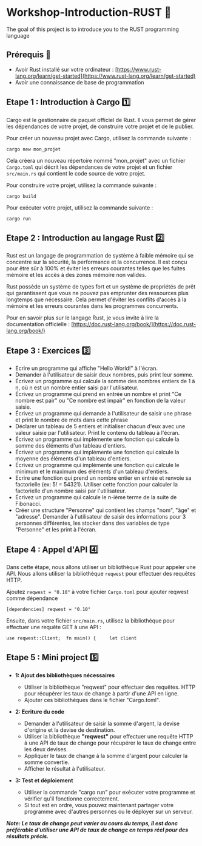 # Workshop-Introduction-RUST 🦀
The goal of this project is to introduce you to the RUST programming language

## Prérequis 📝

-   Avoir Rust installé sur votre ordinateur : [https://www.rust-lang.org/learn/get-started](https://www.rust-lang.org/learn/get-started)
-   Avoir une connaissance de base de programmation

## Etape 1 : Introduction à Cargo 1️⃣

Cargo est le gestionnaire de paquet officiel de Rust. Il vous permet de gérer les dépendances de votre projet, de construire votre projet et de le publier.

Pour créer un nouveau projet avec Cargo, utilisez la commande suivante :

`cargo new mon_projet`

Cela créera un nouveau répertoire nommé "mon_projet" avec un fichier `Cargo.toml` qui décrit les dépendances de votre projet et un fichier `src/main.rs` qui contient le code source de votre projet.

Pour construire votre projet, utilisez la commande suivante :

`cargo build`

Pour exécuter votre projet, utilisez la commande suivante :

`cargo run`

## Etape 2 : Introduction au langage Rust 2️⃣

Rust est un langage de programmation de système à faible mémoire qui se concentre sur la sécurité, la performance et la concurrence. Il est conçu pour être sûr à 100% et éviter les erreurs courantes telles que les fuites mémoire et les accès à des zones mémoire non valides.

Rust possède un système de types fort et un système de propriétés de prêt qui garantissent que vous ne pouvez pas emprunter des ressources plus longtemps que nécessaire. Cela permet d'éviter les conflits d'accès à la mémoire et les erreurs courantes dans les programmes concurrents.

Pour en savoir plus sur le langage Rust, je vous invite à lire la documentation officielle : [https://doc.rust-lang.org/book/](https://doc.rust-lang.org/book/)

## Etape 3 : Exercices 3️⃣

- Ecrire un programme qui affiche "Hello World!" à l'écran.
- Demander à l'utilisateur de saisir deux nombres, puis print leur somme.
- Écrivez un programme qui calcule la somme des nombres entiers de 1 à n, où n est un nombre entier saisi par l'utilisateur.
- Écrivez un programme qui prend en entrée un nombre et print "Ce nombre est pair" ou "Ce nombre est impair" en fonction de la valeur saisie.
- Écrivez un programme qui demande à l'utilisateur de saisir une phrase et print le nombre de mots dans cette phrase
- Déclarer un tableau de 5 entiers et initialiser chacun d'eux avec une valeur saisie par l'utilisateur. Print le contenu du tableau à l'écran.
- Écrivez un programme qui implémente une fonction qui calcule la somme des éléments d'un tableau d'entiers.
- Écrivez un programme qui implémente une fonction qui calcule la moyenne des éléments d'un tableau d'entiers.
- Écrivez un programme qui implémente une fonction qui calcule le minimum et le maximum des éléments d'un tableau d'entiers.
- Ecrire une fonction qui prend un nombre entier en entrée et renvoie sa factorielle (ex: 5! = 54321). Utiliser cette fonction pour calculer la factorielle d'un nombre saisi par l'utilisateur.
- Écrivez un programme qui calcule le n-ième terme de la suite de Fibonacci.
- Créer une structure "Personne" qui contient les champs "nom", "âge" et "adresse". Demander à l'utilisateur de saisir des informations pour 3 personnes différentes, les stocker dans des variables de type "Personne" et les print à l'écran.

## Etape 4 : Appel d'API 4️⃣

Dans cette étape, nous allons utiliser un bibliothèque Rust pour appeler une API. Nous allons utiliser la bibliothèque `reqwest` pour effectuer des requêtes HTTP.

Ajoutez `reqwest = "0.10"` à votre fichier `Cargo.toml` pour ajouter reqwest comme dépendance

`[dependencies] reqwest = "0.10"`

Ensuite, dans votre fichier `src/main.rs`, utilisez la bibliothèque pour effectuer une requête GET à une API :

`use reqwest::Client;  fn main() {     let client`

## Etape 5 : Mini project 5️⃣

- **1: Ajout des bibliothèques nécessaires**
    - Utiliser la bibliothèque "reqwest" pour effectuer des requêtes. HTTP pour récupérer les taux de change à partir d'une API en ligne.
    - Ajouter ces bibliothèques dans le fichier "Cargo.toml".

- **2: Ecriture du code**
    - Demander à l'utilisateur de saisir la somme d'argent, la devise d'origine et la devise de destination.
    - Utiliser la bibliothèque **"reqwest"** pour effectuer une requête HTTP à une API de taux de change pour récupérer le taux de change entre les deux devises.
    - Appliquer le taux de change à la somme d'argent pour calculer la somme convertie.
    - Afficher le résultat à l'utilisateur.

- **3: Test et déploiement**
    - Utiliser la commande "cargo run" pour exécuter votre programme et vérifier qu'il fonctionne correctement.
    - Si tout est en ordre, vous pouvez maintenant partager votre programme avec d'autres personnes ou le déployer sur un serveur.

***Note: Le taux de change peut varier au cours du temps, il est donc préférable d'utiliser une API de taux de change en temps réel pour des résultats précis.***